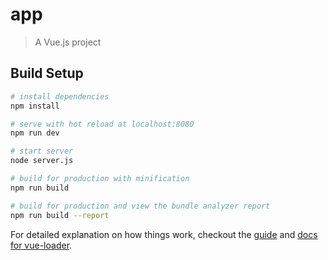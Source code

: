 # app

> A Vue.js project

## Build Setup

``` bash
# install dependencies
npm install

# serve with hot reload at localhost:8080
npm run dev

# start server
node server.js

# build for production with minification
npm run build

# build for production and view the bundle analyzer report
npm run build --report
```

For detailed explanation on how things work, checkout the [guide](http://vuejs-templates.github.io/webpack/) and [docs for vue-loader](http://vuejs.github.io/vue-loader).

